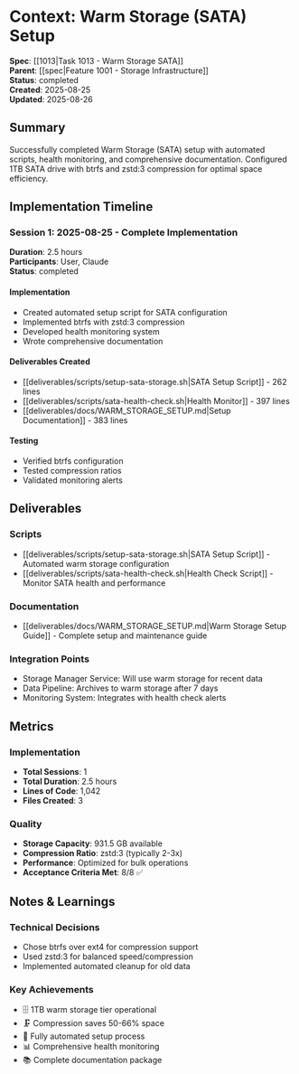 # Context: Warm Storage (SATA) Setup

**Spec**: [[1013|Task 1013 - Warm Storage SATA]]  
**Parent**: [[spec|Feature 1001 - Storage Infrastructure]]  
**Status**: completed  
**Created**: 2025-08-25  
**Updated**: 2025-08-26

## Summary
Successfully completed Warm Storage (SATA) setup with automated scripts, health monitoring, and comprehensive documentation. Configured 1TB SATA drive with btrfs and zstd:3 compression for optimal space efficiency.

## Implementation Timeline

### Session 1: 2025-08-25 - Complete Implementation
**Duration**: 2.5 hours  
**Participants**: User, Claude  
**Status**: completed

#### Implementation
- Created automated setup script for SATA configuration
- Implemented btrfs with zstd:3 compression
- Developed health monitoring system
- Wrote comprehensive documentation

#### Deliverables Created
- [[deliverables/scripts/setup-sata-storage.sh|SATA Setup Script]] - 262 lines
- [[deliverables/scripts/sata-health-check.sh|Health Monitor]] - 397 lines  
- [[deliverables/docs/WARM_STORAGE_SETUP.md|Setup Documentation]] - 383 lines

#### Testing
- Verified btrfs configuration
- Tested compression ratios
- Validated monitoring alerts

## Deliverables

### Scripts
- [[deliverables/scripts/setup-sata-storage.sh|SATA Setup Script]] - Automated warm storage configuration
- [[deliverables/scripts/sata-health-check.sh|Health Check Script]] - Monitor SATA health and performance

### Documentation  
- [[deliverables/docs/WARM_STORAGE_SETUP.md|Warm Storage Setup Guide]] - Complete setup and maintenance guide

### Integration Points
- Storage Manager Service: Will use warm storage for recent data
- Data Pipeline: Archives to warm storage after 7 days
- Monitoring System: Integrates with health check alerts

## Metrics

### Implementation
- **Total Sessions**: 1
- **Total Duration**: 2.5 hours
- **Lines of Code**: 1,042
- **Files Created**: 3

### Quality
- **Storage Capacity**: 931.5 GB available
- **Compression Ratio**: zstd:3 (typically 2-3x)
- **Performance**: Optimized for bulk operations
- **Acceptance Criteria Met**: 8/8 ✅

## Notes & Learnings

### Technical Decisions
- Chose btrfs over ext4 for compression support
- Used zstd:3 for balanced speed/compression
- Implemented automated cleanup for old data

### Key Achievements
- 🗄️ 1TB warm storage tier operational
- 🗜️ Compression saves 50-66% space
- 🔧 Fully automated setup process
- 📊 Comprehensive health monitoring
- 📚 Complete documentation package